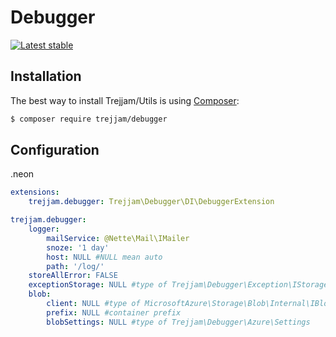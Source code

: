 Debugger
========

[![Latest stable](https://img.shields.io/packagist/v/trejjam/debugger.svg)](https://packagist.org/packages/trejjam/debugger)

Installation
------------

The best way to install Trejjam/Utils is using  [Composer](http://getcomposer.org/):

```sh
$ composer require trejjam/debugger
```

Configuration
-------------

.neon
```yml
extensions:
	trejjam.debugger: Trejjam\Debugger\DI\DebuggerExtension

trejjam.debugger:
	logger:
		mailService: @Nette\Mail\IMailer
		snoze: '1 day'
		host: NULL #NULL mean auto
		path: '/log/'
	storeAllError: FALSE
	exceptionStorage: NULL #type of Trejjam\Debugger\Exception\IStorage
	blob:
		client: NULL #type of MicrosoftAzure\Storage\Blob\Internal\IBlob
		prefix: NULL #container prefix
		blobSettings: NULL #type of Trejjam\Debugger\Azure\Settings
	
```
